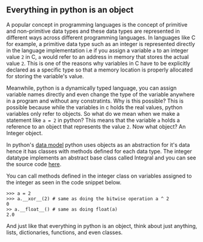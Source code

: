 ## Everything in python is an object

A popular concept in programming languages is the concept of primitive and non-primitive data types and these data types are represented in different ways
across different programming languages. In languages like C for example, a primitive data type such as an integer is represented directly in the language
implementation i.e if you assign a variable `a` to an integer value `2` in C, `a` would refer to an address in memory that stores the actual value `2`. 
This is one of the reasons why variables in C have to be explicitly declared as a specific type so that a memory location is properly allocated for storing the variable's value.

Meanwhile, python is a dynamically typed language, you can assign variable names directly and even change the type of the variable anywhere in a program and without any constratints.
Why is this possible? This is possible because while the variables in c holds the real values, python variables only refer to objects. 
So what do we mean when we make a statement like `a = 2` in python? This means that the variable `a` holds a reference to an object that represents the value `2`.
Now what object? An Integer object.

In python's [data model](https://docs.python.org/3/reference/datamodel.html) python uses objects as an abstraction for it's data hence it has classes with methods
defined for each data type. The integer datatype implements an abstract base class called Integral and you can see the source code 
[here](https://github.com/python/cpython/blob/3.10/Lib/numbers.py).

You can call methods defined in the integer class on variables assigned to the integer as seen in the code snippet below.

```
>>> a = 2
>>> a.__xor__(2) # same as doing the bitwise operation a ^ 2
0
>> a.__float__() # same as doing float(a)
2.0
```

And just like that everything in python is an object, think about just anything, lists, dictionaries, functions, and even classes.
